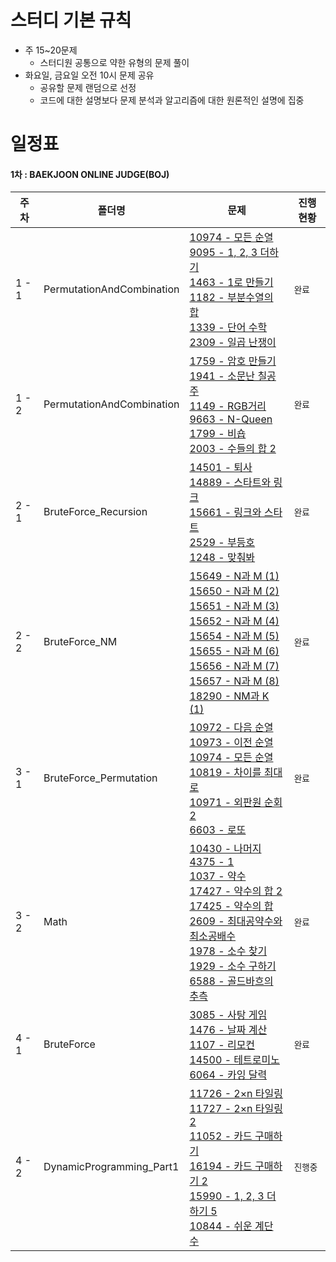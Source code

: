 # 스터디 기본 규칙

- 주 15~20문제
  - 스터디원 공통으로 약한 유형의 문제 풀이
- 화요일, 금요일 오전 10시 문제 공유
  - 공유할 문제 랜덤으로 선정
  - 코드에 대한 설명보다 문제 분석과 알고리즘에 대한 원론적인 설명에 집중

# 일정표

#### 1차 : BAEKJOON ONLINE JUDGE(BOJ)

| **주차** | **폴더명**                | **문제**                                                                                                                                                                                                                                                                                                                                                                                                                                                                                                                                                                                    | **진행 현황** |
| -------- | ------------------------- | ------------------------------------------------------------------------------------------------------------------------------------------------------------------------------------------------------------------------------------------------------------------------------------------------------------------------------------------------------------------------------------------------------------------------------------------------------------------------------------------------------------------------------------------------------------------------------------------- | ------------- |
| 1 - 1    | PermutationAndCombination | [10974 - 모든 순열](https://www.acmicpc.net/problem/10974) <br> [9095 - 1, 2, 3 더하기](https://www.acmicpc.net/problem/9095) <br> [1463 - 1로 만들기](https://www.acmicpc.net/problem/1463) <br> [1182 - 부분수열의 합](https://www.acmicpc.net/problem/1182) <br> [1339 - 단어 수학](https://www.acmicpc.net/problem/1339) <br> [2309 - 일곱 난쟁이](https://www.acmicpc.net/problem/2309)                                                                                                                                                                                                | `완료`        |
| 1 - 2    | PermutationAndCombination | [1759 - 암호 만들기](https://www.acmicpc.net/problem/1759) <br> [1941 - 소문난 칠공주](https://www.acmicpc.net/problem/1941) <br> [1149 - RGB거리](https://www.acmicpc.net/problem/1149) <br> [9663 - N-Queen](https://www.acmicpc.net/problem/9663) <br> [1799 - 비숍](https://www.acmicpc.net/problem/1799) <br> [2003 - 수들의 합 2](https://www.acmicpc.net/problem/2003)                                                                                                                                                                                                               | `완료`        |
| 2 - 1    | BruteForce_Recursion      | [14501 - 퇴사](https://www.acmicpc.net/problem/14501) <br> [14889 - 스타트와 링크](https://www.acmicpc.net/problem/14889) <br> [15661 - 링크와 스타트](https://www.acmicpc.net/problem/15661) <br> [2529 - 부등호](https://www.acmicpc.net/problem/2529) <br> [1248 - 맞춰봐](https://www.acmicpc.net/problem/1248)                                                                                                                                                                                                                                                                         | `완료`        |
| 2 - 2    | BruteForce_NM             | [15649 - N과 M (1)](https://www.acmicpc.net/problem/15649) <br> [15650 - N과 M (2)](https://www.acmicpc.net/problem/15650) <br> [15651 - N과 M (3)](https://www.acmicpc.net/problem/15651) <br> [15652 - N과 M (4)](https://www.acmicpc.net/problem/15652) <br> [15654 - N과 M (5)](https://www.acmicpc.net/problem/15654) <br> [15655 - N과 M (6)](https://www.acmicpc.net/problem/15655) <br> [15656 - N과 M (7)](https://www.acmicpc.net/problem/15656) <br> [15657 - N과 M (8)](https://www.acmicpc.net/problem/15657) <br> [18290 - NM과 K (1)](https://www.acmicpc.net/problem/18290) | `완료`        |
| 3 - 1    | BruteForce_Permutation    | [10972 - 다음 순열](https://www.acmicpc.net/problem/10972) <br> [10973 - 이전 순열](https://www.acmicpc.net/problem/10973) <br> [10974 - 모든 순열](https://www.acmicpc.net/problem/10974) <br> [10819 - 차이를 최대로](https://www.acmicpc.net/problem/10819) <br> [10971 - 외판원 순회 2](https://www.acmicpc.net/problem/10971) <br> [6603 - 로또](https://www.acmicpc.net/problem/6603)                                                                                                                                                                                                 | `완료`        |
| 3 - 2    | Math                      | [10430 - 나머지](https://www.acmicpc.net/problem/10430) <br> [4375 - 1](https://www.acmicpc.net/problem/4375) <br> [1037 - 약수](https://www.acmicpc.net/problem/1037) <br> [17427 - 약수의 합 2](https://www.acmicpc.net/problem/17427) <br> [17425 - 약수의 합](https://www.acmicpc.net/problem/17425) <br> [2609 - 최대공약수와 최소공배수](https://www.acmicpc.net/problem/2609) <br> [1978 - 소수 찾기](https://www.acmicpc.net/problem/1978) <br> [1929 - 소수 구하기](https://www.acmicpc.net/problem/1929) <br> [6588 - 골드바흐의 추측](https://www.acmicpc.net/problem/6588)      | `완료`        |
| 4 - 1    | BruteForce                | [3085 - 사탕 게임](https://www.acmicpc.net/problem/3085) <br> [1476 - 날짜 계산](https://www.acmicpc.net/problem/1476) <br> [1107 - 리모컨](https://www.acmicpc.net/problem/1107) <br> [14500 - 테트로미노](https://www.acmicpc.net/problem/14500) <br> [6064 - 카잉 달력](https://www.acmicpc.net/problem/6064)                                                                                                                                                                                                                                                                            | `완료`        |
| 4 - 2    | DynamicProgramming_Part1  | [11726 - 2×n 타일링](https://www.acmicpc.net/problem/11726) <br> [11727 - 2×n 타일링 2](https://www.acmicpc.net/problem/11727) <br> [11052 - 카드 구매하기](https://www.acmicpc.net/problem/11052) <br> [16194 - 카드 구매하기 2](https://www.acmicpc.net/problem/16194) <br> [15990 - 1, 2, 3 더하기 5](https://www.acmicpc.net/problem/15990) <br> [10844 - 쉬운 계단 수](https://www.acmicpc.net/problem/10844)                                                                                                                                                                          | `진행중`      |
